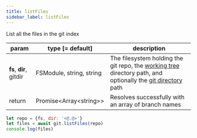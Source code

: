 ```yaml
---
title: listFiles
sidebar_label: listFiles
---
```


List all the files in the git index

| param                   | type [= default]           | description                                                                                                                                         |
| ----------------------- | -------------------------- | --------------------------------------------------------------------------------------------------------------------------------------------------- |
| **fs**, **dir**, gitdir | FSModule, string, string   | The filesystem holding the git repo, the [working tree](dir-vs-gitdir.md) directory path, and optionally the [git directory](dir-vs-gitdir.md) path |
| return                  | Promise\<Array\<string\>\> | Resolves successfully with an array of branch names                                                                                                 |

```js
let repo = {fs, dir: '<@.@>'}
let files = await git.listFiles(repo)
console.log(files)
```
